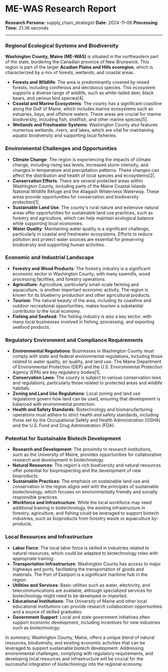 # ME-WAS Research Report

**Research Persona:** supply_chain_strategist
**Date:** 2024-11-06
**Processing Time:** 21.36 seconds

---

### Regional Ecological Systems and Biodiversity

**Washington County, Maine (ME-WAS)** is situated in the northeastern part of the state, bordering the Canadian province of New Brunswick. This region is part of the larger **Acadian Plains and Hills ecoregion**, which is characterized by a mix of forests, wetlands, and coastal areas.

- **Forests and Wildlife**: The area is predominantly covered by mixed forests, including coniferous and deciduous species. This ecosystem supports a diverse range of wildlife, such as white-tailed deer, black bears, and various bird species[4|.
- **Coastal and Marine Ecosystems**: The county has a significant coastline along the Gulf of Maine, which includes marine ecosystems such as estuaries, bays, and offshore waters. These areas are crucial for marine biodiversity, including fish, shellfish, and other marine species[5|.
- **Wetlands and Freshwater Systems**: Washington County also features numerous wetlands, rivers, and lakes, which are vital for maintaining aquatic biodiversity and supporting local fisheries.

### Environmental Challenges and Opportunities

- **Climate Change**: The region is experiencing the impacts of climate change, including rising sea levels, increased storm intensity, and changes in temperature and precipitation patterns. These changes can affect the distribution and health of local species and ecosystems[2|.
- **Conservation Efforts**: There are several protected areas within Washington County, including parts of the Maine Coastal Islands National Wildlife Refuge and the Allagash Wilderness Waterway. These areas provide opportunities for conservation and biodiversity protection[1|.
- **Sustainable Land Use**: The county's rural nature and extensive natural areas offer opportunities for sustainable land use practices, such as forestry and agriculture, which can help maintain ecological balance while supporting local economies.
- **Water Quality**: Maintaining water quality is a significant challenge, particularly in coastal and freshwater ecosystems. Efforts to reduce pollution and protect water sources are essential for preserving biodiversity and supporting human activities.

### Economic and Industrial Landscape

- **Forestry and Wood Products**: The forestry industry is a significant economic sector in Washington County, with many sawmills, wood processing facilities, and forestry operations.
- **Agriculture**: Agriculture, particularly small-scale farming and aquaculture, is another important economic activity. The region is known for its blueberry production and other agricultural products.
- **Tourism**: The natural beauty of the area, including its coastline and outdoor recreational opportunities, makes tourism a substantial contributor to the local economy.
- **Fishing and Seafood**: The fishing industry is also a key sector, with many local businesses involved in fishing, processing, and exporting seafood products.

### Regulatory Environment and Compliance Requirements

- **Environmental Regulations**: Businesses in Washington County must comply with state and federal environmental regulations, including those related to water quality, air quality, and land use. The Maine Department of Environmental Protection (DEP) and the U.S. Environmental Protection Agency (EPA) are key regulatory bodies[1|.
- **Conservation Laws**: The county is subject to various conservation laws and regulations, particularly those related to protected areas and wildlife habitats.
- **Zoning and Land Use Regulations**: Local zoning and land use regulations govern how land can be used, ensuring that development is balanced with environmental protection.
- **Health and Safety Standards**: Biotechnology and biomanufacturing operations must adhere to strict health and safety standards, including those set by the Occupational Safety and Health Administration (OSHA) and the U.S. Food and Drug Administration (FDA).

### Potential for Sustainable Biotech Development

- **Research and Development**: The proximity to research institutions, such as the University of Maine, provides opportunities for collaborative research and development in biotechnology.
- **Natural Resources**: The region's rich biodiversity and natural resources offer potential for bioprospecting and the development of new bioproducts.
- **Sustainable Practices**: The emphasis on sustainable land use and conservation in the region aligns well with the principles of sustainable biotechnology, which focuses on environmentally friendly and socially responsible practices.
- **Workforce and Infrastructure**: While the local workforce may need additional training in biotechnology, the existing infrastructure in forestry, agriculture, and fishing could be leveraged to support biotech industries, such as bioproducts from forestry waste or aquaculture by-products.

### Local Resources and Infrastructure

- **Labor Force**: The local labor force is skilled in industries related to natural resources, which could be adapted to biotechnology roles with appropriate training.
- **Transportation Infrastructure**: Washington County has access to major highways and ports, facilitating the transportation of goods and materials. The Port of Eastport is a significant maritime hub in the region.
- **Utilities and Services**: Basic utilities such as water, electricity, and telecommunications are available, although specialized services for biotechnology might need to be developed or imported.
- **Educational Institutions**: The University of Maine and other local educational institutions can provide research collaboration opportunities and a source of skilled graduates.
- **Government Support**: Local and state government initiatives often support economic development, including incentives for new industries such as biotechnology.

In summary, Washington County, Maine, offers a unique blend of natural resources, biodiversity, and existing economic activities that can be leveraged to support sustainable biotech development. Addressing environmental challenges, complying with regulatory requirements, and developing local resources and infrastructure will be crucial for the successful integration of biotechnology into the regional economy.